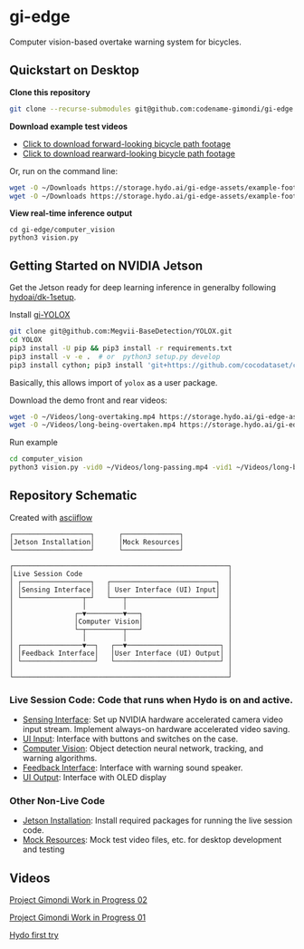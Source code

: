 # gi-edge
Computer vision-based overtake warning system for bicycles.

## Quickstart on Desktop

**Clone this repository**

```bash
git clone --recurse-submodules git@github.com:codename-gimondi/gi-edge.git
```

**Download example test videos**

+ [Click to download forward-looking bicycle path footage](https://storage.hydo.ai/gi-edge-assets/example-footage/long-overtaking.mp4)
+ [Click to download rearward-looking bicycle path footage](https://storage.hydo.ai/gi-edge-assets/example-footage/long-being-overtaken.mp4)

Or, run on the command line:

```bash
wget -O ~/Downloads https://storage.hydo.ai/gi-edge-assets/example-footage/long-overtaking.mp4
wget -O ~/Downloads https://storage.hydo.ai/gi-edge-assets/example-footage/long-being-overtaken.mp4
```

**View real-time inference output**

```
cd gi-edge/computer_vision
python3 vision.py 
```

## Getting Started on NVIDIA Jetson

Get the Jetson ready for deep learning inference in generalby following [hydoai/dk-1setup](https://github.com/hydoai/dk1-setup).

Install [gi-YOLOX](https://github.com/codename-gimondi/gi-YOLOX)
```bash
git clone git@github.com:Megvii-BaseDetection/YOLOX.git
cd YOLOX
pip3 install -U pip && pip3 install -r requirements.txt
pip3 install -v -e .  # or  python3 setup.py develop
pip3 install cython; pip3 install 'git+https://github.com/cocodataset/cocoapi.git#subdirectory=PythonAPI'

```

Basically, this allows import of `yolox` as a user package.

Download the demo front and rear videos:
```bash
wget -O ~/Videos/long-overtaking.mp4 https://storage.hydo.ai/gi-edge-assets/example-footage/long-overtaking.mp4
wget -O ~/Videos/long-being-overtaken.mp4 https://storage.hydo.ai/gi-edge-assets/example-footage/long-being-overtaken.mp4
```

Run example
```bash
cd computer_vision
python3 vision.py -vid0 ~/Videos/long-passing.mp4 -vid1 ~/Videos/long-being-overtaken.mp4 -f yolox_exps/nx-foxtrot.py --trt
```

## Repository Schematic
Created with [asciiflow](https://asciiflow.com)
```
┌───────────────────┐      ┌──────────────┐
│Jetson Installation│      │Mock Resources│
└───────────────────┘      └──────────────┘

┌─────────────────────────────────────────────────────┐
│Live Session Code                                    │
│ ┌─────────────────┐   ┌──────────────────────────┐  │
│ │Sensing Interface│   │ User Interface (UI) Input│  │
│ └───────────────┬─┘   └───┬──────────────────────┘  │
│                 │         │                         │
│               ┌─▼─────────▼───┐                     │
│               │Computer Vision│                     │
│               └─┬─────────┬───┘                     │
│                 │         │                         │
│ ┌───────────────▼──┐   ┌──▼───────────────────────┐ │
│ │Feedback Interface│   │User Interface (UI) Output│ │
│ └──────────────────┘   └──────────────────────────┘ │
│                                                     │
└─────────────────────────────────────────────────────┘
```


### Live Session Code: Code that runs when Hydo is on and active.

+ [Sensing Interface](sensing_interface): Set up NVIDIA hardware accelerated camera video input stream. Implement always-on hardware accelerated video saving.
+ [UI Input](ui_input): Interface with buttons and switches on the case.
+ [Computer Vision](computer_vision): Object detection neural network, tracking, and warning algorithms. 
+ [Feedback Interface](feedback_interface): Interface with warning sound speaker.
+ [UI Output](ui_output): Interface with OLED display

### Other Non-Live Code

+ [Jetson Installation](jetson_installation): Install required packages for running the live session code.
+ [Mock Resources](mock_resources): Mock test video files, etc. for desktop development and testing

## Videos


[Project Gimondi Work in Progress 02](https://youtu.be/eCJcu_2iLPg)

[Project Gimondi Work in Progress 01](https://youtu.be/SEfXO2w2qVI)

[Hydo first try](https://youtu.be/Jk-cQkcG4iY)
